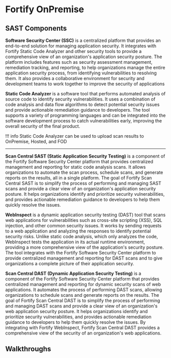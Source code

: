 # Fortify OnPremise

## SAST Components

**Software Security Center (SSC)** is a centralized platform that provides an end-to-end solution for managing application security. It integrates with Fortify Static Code Analyzer and other security tools to provide a comprehensive view of an organization's application security posture. The platform includes features such as security assessment management, remediation tracking, and reporting, to help organizations manage the entire application security process, from identifying vulnerabilities to resolving them. It also provides a collaborative environment for security and development teams to work together to improve the security of applications


**Static Code Analyzer** is a software tool that performs automated analysis of source code to identify security vulnerabilities. It uses a combination of code analysis and data flow algorithms to detect potential security issues and provide actionable remediation guidance to developers. The tool supports a variety of programming languages and can be integrated into the software development process to catch vulnerabilities early, improving the overall security of the final product.

!!! info
    Static Code Analyzer can be used to upload scan results to OnPremise, Hosted, and FOD

---
**Scan Central SAST (Static Application Security Testing)** is a component of the Fortify Software Security Center platform that provides centralized management and reporting for static code analysis scans. It allows organizations to automate the scan process, schedule scans, and generate reports on the results, all in a single platform. The goal of Fortify Scan Central SAST is to simplify the process of performing and managing SAST scans and provide a clear view of an organization's application security posture. It helps organizations identify and prioritize security vulnerabilities, and provides actionable remediation guidance to developers to help them quickly resolve the issues.

**WebInspect** is a dynamic application security testing (DAST) tool that scans web applications for vulnerabilities such as cross-site scripting (XSS), SQL injection, and other common security issues. It works by sending requests to a web application and analyzing the responses to identify potential security risks. Unlike static code analysis, which only analyzes the code, WebInspect tests the application in its actual runtime environment, providing a more comprehensive view of the application's security posture. The tool integrates with the Fortify Software Security Center platform to provide centralized management and reporting for DAST scans and to give organizations a complete picture of their application security.

**Scan Central DAST (Dynamic Application Security Testing)** is a component of the Fortify Software Security Center platform that provides centralized management and reporting for dynamic security scans of web applications. It automates the process of performing DAST scans, allowing organizations to schedule scans and generate reports on the results. The goal of Fortify Scan Central DAST is to simplify the process of performing and managing DAST scans and provide a clear view of an organization's web application security posture. It helps organizations identify and prioritize security vulnerabilities, and provides actionable remediation guidance to developers to help them quickly resolve the issues. By integrating with Fortify WebInspect, Fortify Scan Central DAST provides a comprehensive view of the security of an organization's web applications.

## Walkthroughs
